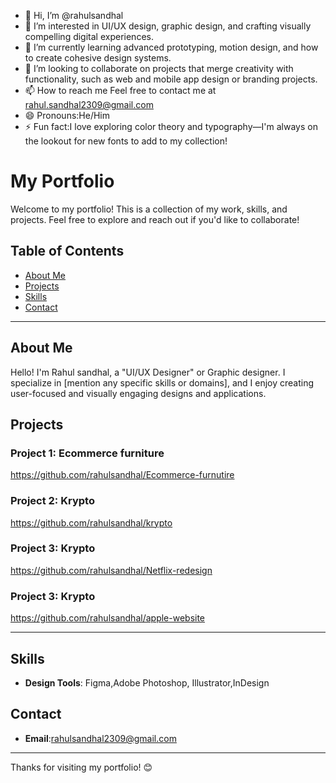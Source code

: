 - 👋 Hi, I’m @rahulsandhal
- 👀 I’m interested in UI/UX design, graphic design, and crafting visually compelling digital experiences.
- 🌱 I’m currently learning advanced prototyping, motion design, and how to create cohesive design systems.
- 💞️ I’m looking to collaborate on projects that merge creativity with functionality, such as web and mobile app design or branding projects.
- 📫 How to reach me Feel free to contact me at rahul.sandhal2309@gmail.com
- 😄 Pronouns:He/Him
- ⚡ Fun fact:I love exploring color theory and typography—I'm always on the lookout for new fonts to add to my collection!


# My Portfolio

Welcome to my portfolio! This is a collection of my work, skills, and projects. Feel free to explore and reach out if you'd like to collaborate!

## Table of Contents
- [About Me](#about-me)
- [Projects](#projects)
- [Skills](#skills)
- [Contact](#contact)

---

## About Me

Hello! I'm Rahul sandhal, a  "UI/UX Designer" or Graphic designer. I specialize in [mention any specific skills or domains], and I enjoy creating user-focused and visually engaging designs and applications.

## Projects

### Project 1: Ecommerce furniture

https://github.com/rahulsandhal/Ecommerce-furnutire
### Project 2: Krypto

https://github.com/rahulsandhal/krypto
### Project 3: Krypto

https://github.com/rahulsandhal/Netflix-redesign

### Project 3: Krypto
https://github.com/rahulsandhal/apple-website


---

## Skills


- **Design Tools**: Figma,Adobe Photoshop, Illustrator,InDesign

## Contact

- **Email**:rahulsandhal2309@gmail.com


---

Thanks for visiting my portfolio! 😊


<!---
rahulsandhal/rahulsandhal is a ✨ special ✨ repository because its `README.md` (this file) appears on your GitHub profile.
You can click the Preview link to take a look at your changes.
--->
